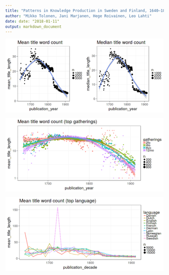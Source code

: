 ```yaml
---
title: "Patterns in Knowledge Production in Sweden and Finland, 1640–1828"
author: "Mikko Tolonen, Jani Marjanen, Hege Roivainen, Leo Lahti"
date: date: "2018-01-11"
output: markdown_document
---
```






![plot of chunk title_length](figure-2016-manuscript/title_length-1.png)






![plot of chunk title_length_by_gatherings](figure-2016-manuscript/title_length_by_gatherings-1.png)




![plot of chunk title_length_by_lang](figure-2016-manuscript/title_length_by_lang-1.png)






